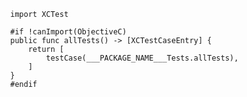             import XCTest

            #if !canImport(ObjectiveC)
            public func allTests() -> [XCTestCaseEntry] {
                return [
                    testCase(___PACKAGE_NAME___Tests.allTests),
                ]
            }
            #endif
